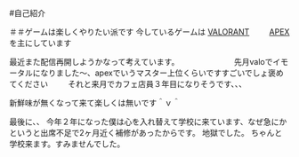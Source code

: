 #自己紹介

＃＃ゲームは楽しくやりたい派です
今しているゲームは
[VALORANT](https://playvalorant.com/ja-jp/) 　　
[APEX](https://www.ea.com/ja-jp/games/apex-legends/news)　　　
を主にしています　　　

最近また配信再開しようかなって考えています。　　　　　
　　
先月valoでイモータルになりました〜、apexでいうマスター上位くらいですすごいでしょ褒めてください　
　
それと来月でカフェ店員３年目になりそうです、、、　　　

新鮮味が無くなって来て楽しくは無いです＾ｖ＾　　　































最後に、、
今年２年になった僕は心を入れ替えて学校に来ています、なぜ急にかというと出席不足で2ヶ月近く補修があったからです。
地獄でした。
ちゃんと学校来ます。すみませんでした。









